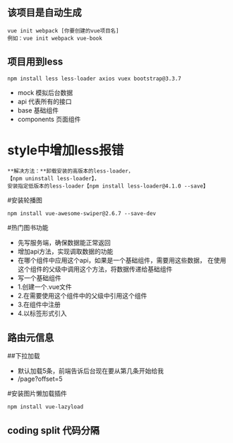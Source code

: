 ## 该项目是自动生成
```
vue init webpack [你要创建的vue项目名]
例如：vue init webpack vue-book
```

## 项目用到less
```
npm install less less-loader axios vuex bootstrap@3.3.7
```

- mock 模拟后台数据
- api 代表所有的接口
- base 基础组件
- components 页面组件


# style中增加less报错
```
**解决方法：**卸载安装的高版本的less-loader，
【npm uninstall less-loader】，
安装指定低版本的less-loader【npm install less-loader@4.1.0 --save】
```

#安装轮播图
```
npm install vue-awesome-swiper@2.6.7 --save-dev
```

#热门图书功能
- 先写服务端，确保数据能正常返回
- 增加api方法，实现调取数据的功能
- 在哪个组件中应用这个api，如果是一个基础组件，需要用这些数据，
在使用这个组件的父级中调用这个方法，将数据传递给基础组件
- 写一个基础组件
 - 1.创建一个.vue文件
 - 2.在需要使用这个组件中的父级中引用这个组件
 - 3.在组件中注册
 - 4.以标签形式引入

## 路由元信息


##下拉加载
- 默认加载5条，前端告诉后台现在要从第几条开始给我
- /page?offset=5

#安装图片懒加载插件
```
npm install vue-lazyload
```

## coding split 代码分隔

